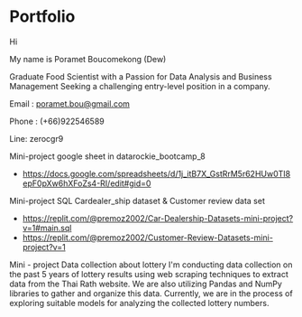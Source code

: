 # Portfolio
Hi

My name is Poramet Boucomekong (Dew)

Graduate Food Scientist with a Passion for Data Analysis and Business Management Seeking a challenging entry-level position in a company.

Email : poramet.bou@gmail.com

Phone : (+66)922546589

Line: zerocgr9

Mini-project google sheet in datarockie_bootcamp_8
- https://docs.google.com/spreadsheets/d/1j_itB7X_GstRrM5r62HUw0TI8epF0pXw6hXFoZs4-RI/edit#gid=0

Mini-project SQL Cardealer_ship dataset & Customer review data set
- https://replit.com/@premoz2002/Car-Dealership-Datasets-mini-project?v=1#main.sql
- https://replit.com/@premoz2002/Customer-Review-Datasets-mini-project?v=1

Mini - project Data collection about lottery 
I'm conducting data collection on the past 5 years of lottery results using web scraping techniques to extract data from the Thai Rath website. We are also utilizing Pandas and NumPy libraries to gather and organize this data. Currently, we are in the process of exploring suitable models for analyzing the collected lottery numbers.
